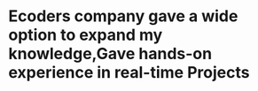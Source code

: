 # Ecoders company gave a wide option to expand my knowledge,Gave hands-on experience in real-time Projects
